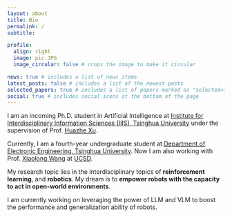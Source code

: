 ```yaml
---
layout: about
title: Bio
permalink: /
subtitle:

profile:
  align: right
  image: pic.JPG
  image_circular: false # crops the image to make it circular

news: true # includes a list of news items
latest_posts: false # includes a list of the newest posts
selected_papers: true # includes a list of papers marked as "selected={true}"
social: true # includes social icons at the bottom of the page
---
```


I am an incoming Ph.D. student in Artificial Intelligence at [Institute for Interdisciplinary Information Sciences (IIIS), Tsinghua University](https://iiis.tsinghua.edu.cn) under the supervision of Prof. [Huazhe Xu](http://hxu.rocks/).

Currently, I am a fourth-year undergraduate student at [Department of Electronic Engineering, Tsinghua University](https://www.ee.tsinghua.edu.cn/). Now I am also working with Prof. [Xiaolong Wang](https://xiaolonw.github.io/) at [UCSD](https://ucsd.edu/).

My research topic lies in the interdisciplinary topics of **reinforcement learning**, and **robotics**. My dream is to **empower robots with the capacity to act in open-world environments**. 

I am currently working on leveraging the power of LLM and VLM to boost the performance and generalization ability of robots.
